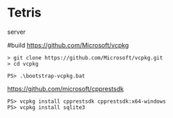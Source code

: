 # Tetris
server
 
#build
https://github.com/Microsoft/vcpkg

    > git clone https://github.com/Microsoft/vcpkg.git
    > cd vcpkg

    PS> .\bootstrap-vcpkg.bat
    
https://github.com/microsoft/cpprestsdk

    PS> vcpkg install cpprestsdk cpprestsdk:x64-windows
    PS> vcpkg install sqlite3

